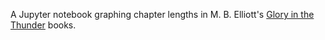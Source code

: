 A Jupyter notebook graphing chapter lengths in M. B. Elliott's [Glory in the Thunder](http://gloryinthethunder.com) books.

